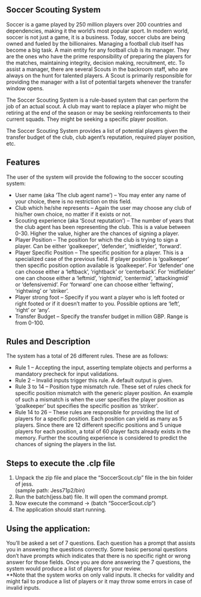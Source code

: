 ## Soccer Scouting System

Soccer is a game played by 250 million players over 200 countries and dependencies, making it the world’s most popular sport. In modern world, soccer is not just a game, it is a business. Today, soccer clubs are being owned and fueled by the billionaires. Managing a football club itself has become a big task. A main entity for any football club is its manager. They are the ones who have the prime responsibility of preparing the players for the matches, maintaining integrity, decision making, recruitment, etc. To assist a manager, there are several Scouts in the backroom staff, who are always on the hunt for talented players. A Scout is primarily responsible for providing the manager with a list of potential targets whenever the transfer window opens.  

The Soccer Scouting System is a rule-based system that can perform the job of an actual scout. A club may want to replace a player who might be retiring at the end of the season or may be seeking reinforcements to their current squads. They might be seeking a specific player position.  

The Soccer Scouting System provides a list of potential players given the transfer budget of the club, club agent’s reputation, required player position, etc.  

## Features

The user of the system will provide the following to the soccer scouting system:  
- User name (aka ‘The club agent name’) – You may enter any name of your choice, there is no restriction on this field.  
- Club which he/she represents – Again the user may choose any club of his/her own choice, no matter if it exists or not.  
- Scouting experience (aka ‘Scout reputation’) – The number of years that the club agent has been representing the club. This is a value between 0-30. Higher the value, higher are the chances of signing a player.  
- Player Position – The position for which the club is trying to sign a player. Can be either ‘goalkeeper’, ‘defender’, ‘midfielder’, ‘forward’.  
- Player Specific Position – The specific position for a player. This is a specialized case of the previous field. If player position is ‘goalkeeper’ then specific position option available is ‘goalkeeper’. For ‘defender’ one can choose either a ‘leftback’, ‘rightback’ or ‘centerback’. For ‘midfielder’ one can choose either a ‘leftmid’, ‘rightmid’, ‘centermid’, ‘attackingmid’ or ‘defensivemid’. For ‘forward’ one can choose either ‘leftwing’, ‘rightwing’ or ‘striker’.  
- Player strong foot – Specify if you want a player who is left footed or right footed or if it doesn’t matter to you. Possible options are ‘left’, ‘right’ or ‘any’.  
- Transfer Budget – Specify the transfer budget in million GBP. Range is from 0-100.  

## Rules and Description

The system has a total of 26 different rules. These are as follows:  
- Rule 1 – Accepting the input, asserting template objects and performs a mandatory precheck for input validations.  
- Rule 2 – Invalid inputs trigger this rule. A default output is given.  
- Rule 3 to 14 – Position type mismatch rule. These set of rules check for specific position mismatch with the generic player position. An example of such a mismatch is when the user specifies the player position as ‘goalkeeper’ but specifies the specific position as ‘striker’.  
- Rule 14 to 26 – These rules are responsible for providing the list of players for a specific position. Each position can yield as many as 5 players. Since there are 12 different specific positions and 5 unique players for each position, a total of 60 player facts already exists in the memory. Further the scouting experience is considered to predict the chances of signing the players in the list.  

## Steps to execute the .clp file

1. Unpack the zip file and place the “SoccerScout.clp” file in the bin folder of jess.  
(sample path: Jess71p2/bin)  
2. Run the batch(jess.bat) file. It will open the command prompt.  
3. Now execute the command -> (batch “SoccerScout.clp”)  
4. The application should start running.  

## Using the application:  

You’ll be asked a set of 7 questions. Each question has a prompt that assists you in answering the questions correctly. Some basic personal questions don’t have prompts which indicates that there is no specific right or wrong answer for those fields. Once you are done answering the 7 questions, the system would produce a list of players for your review.  
**Note that the system works on only valid inputs. It checks for validity and might fail to produce a list of players or it may throw some errors in case of invalid inputs.    

